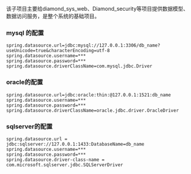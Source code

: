该子项目主要给diamond_sys_web、Diamond_security等项目提供数据模型、数据访问服务，是整个系统的基础项目。    
### mysql 的配置
```
spring.datasource.url=jdbc:mysql://127.0.0.1:3306/db_name?useUnicode=true&characterEncoding=utf-8
spring.datasource.username=***
spring.datasource.password=***
spring.datasource.driverClassName=com.mysql.jdbc.Driver
```

### oracle的配置
```
spring.datasource.url=jdbc:oracle:thin:@127.0.0.1:1521:db_name
spring.datasource.username=***
spring.datasource.password=***
spring.datasource.driverClassName=oracle.jdbc.driver.OracleDriver
```

### sqlserver的配置
```
spring.datasource.url = jdbc:sqlserver://127.0.0.1:1433:DatabaseName=db_name
spring.datasource.username=***
spring.datasource.password=***
spring.datasource.driver-class-name = com.microsoft.sqlserver.jdbc.SQLServerDriver
```    
   

